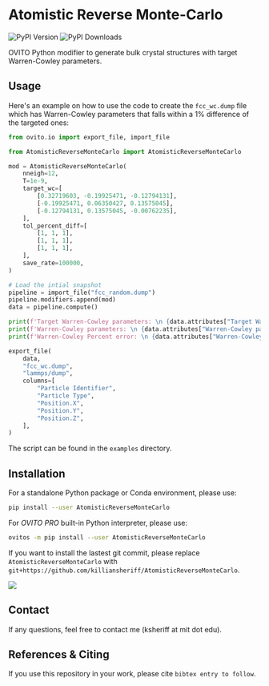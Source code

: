 # Atomistic Reverse Monte-Carlo 
![PyPI Version](https://img.shields.io/pypi/v/AtomisticReverseMonteCarlo.svg) ![PyPI Downloads](https://img.shields.io/pypi/dm/AtomisticReverseMonteCarlo.svg?label=PyPI%20downloads)

OVITO Python modifier to generate bulk crystal structures with target Warren-Cowley parameters. 

## Usage 
Here's an example on how to use the code to create the ``fcc_wc.dump`` file which has Warren-Cowley parameters that falls within a 1% difference of the targeted ones:

```python 
from ovito.io import export_file, import_file

from AtomisticReverseMonteCarlo import AtomisticReverseMonteCarlo

mod = AtomisticReverseMonteCarlo(
    nneigh=12,                                                          # number of neighbors to compute WC parameters (12 1NN in fcc)
    T=1e-9,                                                             # rMC temperature
    target_wc=[                                                         # wc target 1-pij/cj
        [0.32719603, -0.19925471, -0.12794131],
        [-0.19925471, 0.06350427, 0.13575045],
        [-0.12794131, 0.13575045, -0.00762235],
    ],
    tol_percent_diff=[                                                  # max percent tolerence allowed before stopping
        [1, 1, 1],
        [1, 1, 1],
        [1, 1, 1],
    ],                          
    save_rate=100000,                                                   # Save rate
)

# Load the intial snapshot 
pipeline = import_file("fcc_random.dump")
pipeline.modifiers.append(mod)
data = pipeline.compute()

print(f'Target Warren-Cowley parameters: \n {data.attributes["Target Warren-Cowley parameters"]}')
print(f'Warren-Cowley parameters: \n {data.attributes["Warren-Cowley parameters"]}')
print(f'Warren-Cowley Percent error: \n {data.attributes["Warren-Cowley percent error"]}')

export_file(
    data,
    "fcc_wc.dump",
    "lammps/dump",
    columns=[
        "Particle Identifier",
        "Particle Type",
        "Position.X",
        "Position.Y",
        "Position.Z",
    ],
)
```
The script can be found in the ``examples`` directory.

## Installation
For a standalone Python package or Conda environment, please use:
```bash
pip install --user AtomisticReverseMonteCarlo
```

For *OVITO PRO* built-in Python interpreter, please use:
```bash
ovitos -m pip install --user AtomisticReverseMonteCarlo
```

If you want to install the lastest git commit, please replace ``AtomisticReverseMonteCarlo`` with ``git+https://github.com/killiansheriff/AtomisticReverseMonteCarlo``.

![](media/ovito_pro_desktop.png)

## Contact
If any questions, feel free to contact me (ksheriff at mit dot edu).

## References & Citing 
If you use this repository in your work, please cite ``bibtex entry to follow``.